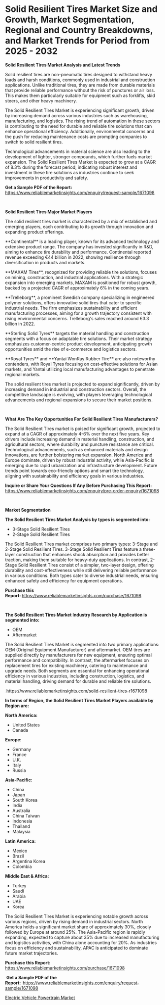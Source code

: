 <p><h1>Solid Resilient Tires Market Size and Growth, Market Segmentation, Regional and Country Breakdowns, and Market Trends for Period from 2025 -  2032</h1></p><p><strong>Solid Resilient Tires Market Analysis and Latest Trends</strong></p>
<p><p>Solid resilient tires are non-pneumatic tires designed to withstand heavy loads and harsh conditions, commonly used in industrial and construction applications. Unlike traditional tires, they are made from durable materials that provide reliable performance without the risk of punctures or air loss. This makes them particularly suitable for equipment such as forklifts, skid steers, and other heavy machinery.</p><p>The Solid Resilient Tires Market is experiencing significant growth, driven by increasing demand across various industries such as warehousing, manufacturing, and logistics. The rising trend of automation in these sectors is contributing to the need for durable and reliable tire solutions that can enhance operational efficiency. Additionally, environmental concerns and the push for reducing maintenance costs are prompting companies to switch to solid resilient tires.</p><p>Technological advancements in material science are also leading to the development of lighter, stronger compounds, which further fuels market expansion. The Solid Resilient Tires Market is expected to grow at a CAGR of 8.3% during the forecast period, indicating robust interest and investment in these tire solutions as industries continue to seek improvements in productivity and safety.</p></p>
<p><strong>Get a Sample PDF of the Report:&nbsp;</strong> <a href="https://www.reliablemarketinsights.com/enquiry/request-sample/1671098?utm_campaign=3047&utm_medium=2&utm_source=Github&utm_content=ia&utm_term=30032025&utm_id=solid-resilient-tires">https://www.reliablemarketinsights.com/enquiry/request-sample/1671098</a></p>
<p>&nbsp;</p>
<p><strong>Solid Resilient Tires Major Market Players</strong></p>
<p><p>The solid resilient tires market is characterized by a mix of established and emerging players, each contributing to its growth through innovation and expanding product offerings. </p><p>**Continental** is a leading player, known for its advanced technology and extensive product range. The company has invested significantly in R&D, aiming to enhance tire durability and performance. Continental reported revenue exceeding €44 billion in 2022, showing resilience through diversification in products and markets.</p><p>**MAXAM Tires**, recognized for providing reliable tire solutions, focuses on mining, construction, and industrial applications. With a strategic expansion into emerging markets, MAXAM is positioned for robust growth, backed by a projected CAGR of approximately 6% in the coming years.</p><p>**Trelleborg**, a prominent Swedish company specializing in engineered polymer solutions, offers innovative solid tires that cater to specific industrial needs. The firm emphasizes sustainability and efficient manufacturing processes, aiming for a growth trajectory consistent with rising environmental concerns. Trelleborg's sales reached around €3.3 billion in 2022.</p><p>**Sterling Solid Tyres** targets the material handling and construction segments with a focus on adaptable tire solutions. Their market strategy emphasizes customer-centric product development, anticipating growth opportunities amid the rise of e-commerce and logistics sectors.</p><p>**Royal Tyres** and **Yantai WonRay Rubber Tire** are also noteworthy contenders, with Royal Tyres focusing on cost-effective solutions for Asian markets, and Yantai utilizing local manufacturing advantages to penetrate regional markets.</p><p>The solid resilient tires market is projected to expand significantly, driven by increasing demand in industrial and construction sectors. Overall, the competitive landscape is evolving, with players leveraging technological advancements and regional expansions to secure their market positions.</p></p>
<p>&nbsp;</p>
<p><strong>What Are The Key Opportunities For Solid Resilient Tires Manufacturers?</strong></p>
<p><p>The Solid Resilient Tires market is poised for significant growth, projected to expand at a CAGR of approximately 4-6% over the next five years. Key drivers include increasing demand in material handling, construction, and agricultural sectors, where durability and puncture resistance are critical. Technological advancements, such as enhanced materials and design innovations, are further bolstering market expansion. North America and Europe dominate, driven by robust industrial activity, while Asia-Pacific is emerging due to rapid urbanization and infrastructure development. Future trends point towards eco-friendly options and smart tire technology, aligning with sustainability and efficiency goals in various industries.</p></p>
<p><strong>Inquire or Share Your Questions If Any Before Purchasing This Report:</strong> <a href="https://www.reliablemarketinsights.com/enquiry/pre-order-enquiry/1671098?utm_campaign=3047&utm_medium=2&utm_source=Github&utm_content=ia&utm_term=30032025&utm_id=solid-resilient-tires">https://www.reliablemarketinsights.com/enquiry/pre-order-enquiry/1671098</a></p>
<p>&nbsp;</p>
<p><strong>Market Segmentation</strong></p>
<p><strong>The Solid Resilient Tires Market Analysis by types is segmented into:</strong></p>
<p><ul><li>3-Stage Solid Resilient Tires</li><li>2-Stage Solid Resilient Tires</li></ul></p>
<p><p>The Solid Resilient Tires market comprises two primary types: 3-Stage and 2-Stage Solid Resilient Tires. 3-Stage Solid Resilient Tires feature a three-layer construction that enhances shock absorption and provides better traction, making them suitable for heavy-duty applications. In contrast, 2-Stage Solid Resilient Tires consist of a simpler, two-layer design, offering durability and cost-effectiveness while still delivering reliable performance in various conditions. Both types cater to diverse industrial needs, ensuring enhanced safety and efficiency for equipment operations.</p></p>
<p><strong>Purchase this Report:&nbsp;</strong><a href="https://www.reliablemarketinsights.com/purchase/1671098?utm_campaign=3047&utm_medium=2&utm_source=Github&utm_content=ia&utm_term=30032025&utm_id=solid-resilient-tires">https://www.reliablemarketinsights.com/purchase/1671098</a></p>
<p>&nbsp;</p>
<p><strong>The Solid Resilient Tires Market Industry Research by Application is segmented into:</strong></p>
<p><ul><li>OEM</li><li>Aftermarket</li></ul></p>
<p><p>The Solid Resilient Tires Market is segmented into two primary applications: OEM (Original Equipment Manufacturer) and aftermarket. OEM tires are supplied directly by manufacturers for new equipment, ensuring optimal performance and compatibility. In contrast, the aftermarket focuses on replacement tires for existing machinery, catering to maintenance and upgrade needs. Both segments are essential for enhancing operational efficiency in various industries, including construction, logistics, and material handling, driving demand for durable and reliable tire solutions.</p></p>
<p><a href="https://www.reliablemarketinsights.com/solid-resilient-tires-r1671098?utm_campaign=3047&utm_medium=2&utm_source=Github&utm_content=ia&utm_term=30032025&utm_id=solid-resilient-tires">&nbsp;https://www.reliablemarketinsights.com/solid-resilient-tires-r1671098</a></p>
<p><strong>In terms of Region, the Solid Resilient Tires Market Players available by Region are:</strong></p>
<p>
    <p> <strong> North America: </strong>
        <ul>
            <li>United States</li>
            <li>Canada</li>
        </ul>
        </p> 
    <p> <strong> Europe: </strong>
        <ul>
            <li>Germany</li>
            <li>France</li>
            <li>U.K.</li>
            <li>Italy</li>
            <li>Russia</li>
        </ul>
        </p> 
    <p> <strong> Asia-Pacific: </strong>
        <ul>
            <li>China</li>
            <li>Japan</li>
            <li>South Korea</li>
            <li>India</li>
            <li>Australia</li>
            <li>China Taiwan</li>
            <li>Indonesia</li>
            <li>Thailand</li>
            <li>Malaysia</li>
        </ul>
        </p> 
    <p> <strong> Latin America: </strong>
        <ul>
            <li>Mexico</li>
            <li>Brazil</li>
            <li>Argentina Korea</li>
            <li>Colombia</li>
        </ul>
        </p> 
    <p> <strong> Middle East & Africa: </strong>
        <ul>
            <li>Turkey</li>
            <li>Saudi</li>
            <li>Arabia</li>
            <li>UAE</li>
            <li>Korea</li>
        </ul>
    </p>
    </p>
<p><p>The Solid Resilient Tires Market is experiencing notable growth across various regions, driven by rising demand in industrial sectors. North America holds a significant market share of approximately 30%, closely followed by Europe at around 25%. The Asia-Pacific region is rapidly expanding, expected to capture about 35% due to increased manufacturing and logistics activities, with China alone accounting for 20%. As industries focus on efficiency and sustainability, APAC is anticipated to dominate future market trajectories.</p></p>
<p><strong>Purchase this Report: </strong><a href="https://www.reliablemarketinsights.com/purchase/1671098?utm_campaign=3047&utm_medium=2&utm_source=Github&utm_content=ia&utm_term=30032025&utm_id=solid-resilient-tires">https://www.reliablemarketinsights.com/purchase/1671098</a></p>
<p>&nbsp;<strong>Get a Sample PDF of the Report:&nbsp;&nbsp;</strong><a href="https://www.reliablemarketinsights.com/enquiry/request-sample/1671098?utm_campaign=3047&utm_medium=2&utm_source=Github&utm_content=ia&utm_term=30032025&utm_id=solid-resilient-tires">https://www.reliablemarketinsights.com/enquiry/request-sample/1671098</a></p>
<p><strong></strong></p>
<p><p><a href="https://github.com/ivvrgibi/Market-Research-Report-List-1/blob/main/electric-vehicle-powertrain-market.md?utm_campaign=3047&utm_medium=2&utm_source=Github&utm_content=ia&utm_term=30032025&utm_id=solid-resilient-tires">Electric Vehicle Powertrain Market</a></p></p>